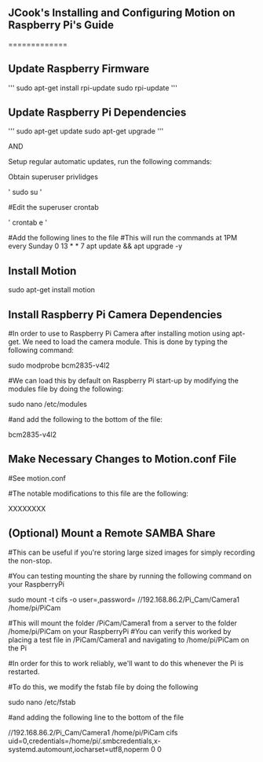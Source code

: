 ## JCook's Installing and Configuring Motion on Raspberry Pi's Guide
=============

## Update Raspberry Firmware

'''
sudo apt-get install rpi-update
sudo rpi-update
'''

## Update Raspberry Pi Dependencies

'''
sudo apt-get update
sudo apt-get upgrade
'''

AND

Setup regular automatic updates, run the following commands:

Obtain superuser privlidges

'
sudo su
'

#Edit the superuser crontab

'
crontab e
'

#Add the following lines to the file
#This will run the commands at 1PM every Sunday
0 13 * * 7 apt update && apt upgrade -y

## Install Motion

sudo apt-get install motion

## Install Raspberry Pi Camera Dependencies

#In order to use to Raspberry Pi Camera after installing motion using apt-get. We need to load the camera module. This is done by typing the following command:

sudo modprobe bcm2835-v4l2

#We can load this by default on Raspberry Pi start-up by modifying the modules file by doing the following:

sudo nano /etc/modules

#and add the following to the bottom of the file:

bcm2835-v4l2

## Make Necessary Changes to Motion.conf File

#See motion.conf

#The notable modifications to this file are the following:

XXXXXXXX

## (Optional) Mount a Remote SAMBA Share

#This can be useful if you're storing large sized images for simply recording the non-stop.

#You can testing mounting the share by running the following command on your RaspberryPi

sudo mount -t cifs -o user=<username>,password=<password> //192.168.86.2/Pi_Cam/Camera1 /home/pi/PiCam

#This will mount the folder /PiCam/Camera1 from a server to the folder /home/pi/PiCam on your RaspberryPi
#You can verify this worked by placing a test file in /PiCam/Camera1 and navigating to /home/pi/PiCam on the Pi

#In order for this to work reliably, we'll want to do this whenever the Pi is restarted.

#To do this, we modify the fstab file by doing the following

sudo nano /etc/fstab

#and adding the following line to the bottom of the file

//192.168.86.2/Pi_Cam/Camera1 /home/pi/PiCam cifs uid=0,credentials=/home/pi/.smbcredentials,x-systemd.automount,iocharset=utf8,noperm 0  0
